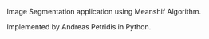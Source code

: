 Image Segmentation application using Meanshif Algorithm.

Implemented by Andreas Petridis in Python.
